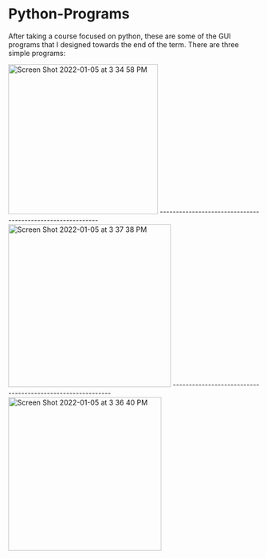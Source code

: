 # Python-Programs

After taking a course focused on python, these are some of the GUI programs that I designed towards the end of the term. There are three simple programs: 

<img width="300" alt="Screen Shot 2022-01-05 at 3 34 58 PM" src="https://user-images.githubusercontent.com/96713723/148305610-3aa02b5c-90c5-4128-98e2-52a171310085.png">
-----------------------------------------------------------

<img width="326" alt="Screen Shot 2022-01-05 at 3 37 38 PM" src="https://user-images.githubusercontent.com/96713723/148305629-0d07c20d-0402-4e67-9234-532dbed00942.png">
-----------------------------------------------------------

<img width="307" alt="Screen Shot 2022-01-05 at 3 36 40 PM" src="https://user-images.githubusercontent.com/96713723/148305749-128c3600-5e89-4f02-b6b8-25bfbe15a1bf.png">
